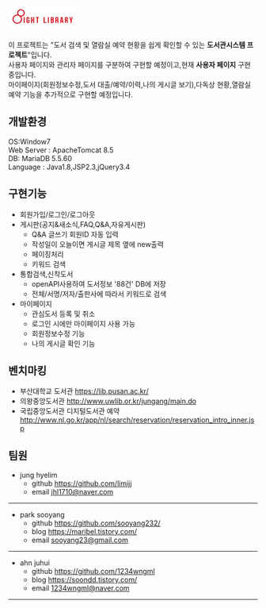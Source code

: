 # <img src="./WebContent/img/site-logo.png" width="140" height="40">  
이 프로젝트는 "도서 검색 및 열람실 예약 현황을 쉽게 확인할 수 있는 **도서관시스템 프로젝트**"입니다.  
사용자 페이지와 관리자 페이지를 구분하여 구현할 예정이고,현재 **사용자 페이지** 구현 중입니다.   
마이페이지(회원정보수정,도서 대출/예약/이력,나의 게시글 보기),다독상 현황,열람실 예약 기능을 추가적으로 구현할 예정입니다.

## 개발환경
OS:Window7  
Web Server : ApacheTomcat 8.5  
DB: MariaDB 5.5.60  
Language : Java1.8,JSP2.3,jQuery3.4

## 구현기능
+ 회원가입/로그인/로그아웃
+ 게시판(공지&새소식,FAQ,Q&A,자유게시판)
    + Q&A 글쓰기 회원ID 자동 입력
    + 작성일이 오늘이면 게시글 제목 옆에 new출력
    + 페이징처리
    + 키워드 검색
+ 통합검색,신착도서
    + openAPI사용하여 도서정보 '88건' DB에 저장
    + 전체/서명/저자/출판사에 따라서 키워드로 검색
+ 마이페이지
    + 관심도서 등록 및 취소  
    + 로그인 시에만 마이페이지 사용 가능
    + 회원정보수정 기능
    + 나의 게시글 확인 기능


## 벤치마킹
+ 부산대학교 도서관 <https://lib.pusan.ac.kr/>
+ 의왕중앙도서관 <http://www.uwlib.or.kr/jungang/main.do>
+ 국립중앙도서관 디지털도서관 예약 <http://www.nl.go.kr/app/nl/search/reservation/reservation_intro_inner.jsp>

## 팀원
+ jung hyelim  
    + github <https://github.com/limijj>  
    + email <jhl1710@naver.com>  

***  
+ park sooyang  
    + github <https://github.com/sooyang232/>  
    + blog <https://maribel.tistory.com/>  
    + email <sooyang23@gmail.com>  
    
***   
+ ahn juhui  
    + github <https://github.com/1234wngml>  
    + blog <https://soondd.tistory.com/>  
    + email <1234wngml@naver.com>  
    
***
